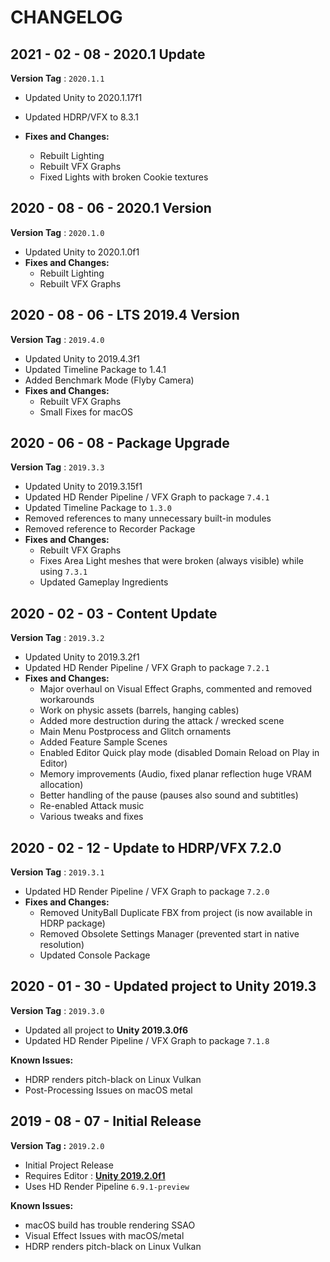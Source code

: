 # CHANGELOG

## 2021 - 02 - 08 - 2020.1 Update

**Version Tag** : `2020.1.1`

* Updated Unity to 2020.1.17f1
* Updated HDRP/VFX to 8.3.1

* **Fixes and Changes:**
  * Rebuilt Lighting
  * Rebuilt VFX Graphs
  * Fixed Lights with broken Cookie textures

## 2020 - 08 - 06 - 2020.1 Version

**Version Tag** : `2020.1.0`

* Updated Unity to 2020.1.0f1
* **Fixes and Changes:**
  * Rebuilt Lighting
  * Rebuilt VFX Graphs

## 2020 - 08 - 06 - LTS 2019.4 Version

**Version Tag** : `2019.4.0`

* Updated Unity to 2019.4.3f1
* Updated Timeline Package to 1.4.1
* Added Benchmark Mode (Flyby Camera)
* **Fixes and Changes:**
  * Rebuilt VFX Graphs
  * Small Fixes for macOS

## 2020 - 06 - 08 - Package Upgrade

**Version Tag** : `2019.3.3`

* Updated Unity to 2019.3.15f1
* Updated HD Render Pipeline / VFX Graph to package `7.4.1`
* Updated Timeline Package to `1.3.0`
* Removed references to many unnecessary built-in modules
* Removed reference to Recorder Package
* **Fixes and Changes:**
  * Rebuilt VFX Graphs
  * Fixes Area Light meshes that were broken (always visible) while using `7.3.1`
  * Updated Gameplay Ingredients

## 2020 - 02 - 03 - Content Update

**Version Tag** : `2019.3.2`

* Updated Unity to 2019.3.2f1
* Updated HD Render Pipeline / VFX Graph to package `7.2.1`
* **Fixes and Changes:**
  * Major overhaul on Visual Effect Graphs, commented and removed workarounds
  * Work on physic assets (barrels, hanging cables)
  * Added more destruction during the attack / wrecked scene
  * Main Menu Postprocess and Glitch ornaments
  * Added Feature Sample Scenes
  * Enabled Editor Quick play mode (disabled Domain Reload on Play in Editor)
  * Memory improvements (Audio, fixed planar reflection huge VRAM allocation)
  * Better handling of the pause (pauses also sound and subtitles)
  * Re-enabled Attack music
  * Various tweaks and fixes

## 2020 - 02 - 12 - Update to HDRP/VFX 7.2.0

**Version Tag** : `2019.3.1`

* Updated HD Render Pipeline / VFX Graph to package `7.2.0`
* **Fixes and Changes:**
  * Removed UnityBall Duplicate FBX from project (is now available in HDRP package)
  * Removed Obsolete Settings Manager (prevented start in native resolution)
  * Updated Console Package

## 2020 - 01 - 30 - Updated project to Unity 2019.3

**Version Tag** : `2019.3.0`

* Updated all project to **Unity 2019.3.0f6**
* Updated HD Render Pipeline / VFX Graph to package `7.1.8`

**Known Issues:**

* HDRP renders pitch-black on Linux Vulkan
* Post-Processing Issues on macOS metal

## 2019 - 08 - 07 - Initial Release

**Version Tag :** `2019.2.0`

* Initial Project Release
* Requires Editor : **[Unity 2019.2.0f1](https://public-cdn.cloud.unity3d.com/hub/prod/UnityHubSetup.exe)**
* Uses HD Render Pipeline `6.9.1-preview`

**Known Issues:**

* macOS build has trouble rendering SSAO
* Visual Effect Issues with macOS/metal
* HDRP renders pitch-black on Linux Vulkan

